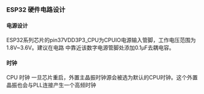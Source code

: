 ### ESP32 硬件电路设计

#### 电源设计

ESP32系列芯片的pin37VDD3P3_CPU为CPUIO电源输入管脚，工作电压范围为1.8V~3.6V。建议在电路 中靠近该数字电源管脚处添加0.1µF去耦电容。



#### 时钟

 CPU 时钟 一旦芯片重启，外置主晶振时钟源会被选为默认的CPU时钟。这个外置晶振也会与PLL连接产生一个高频时钟